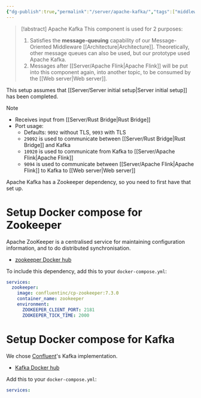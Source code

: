 ```yaml
---
{"dg-publish":true,"permalink":"/server/apache-kafka/","tags":["middleware","archi","message-queueing"],"noteIcon":""}
---
```


> [!abstract] Apache Kafka
> This component is used for 2 purposes:
> 1. Satisfies the **message-queuing** capability of our Message-Oriented Middleware [[Architecture\|Architecture]]. Theoretically, other message queues can also be used, but our prototype used Apache Kafka.
> 2. Messages after [[Server/Apache Flink\|Apache Flink]] will be put into this component again, into another topic, to be consumed by the [[Web server\|Web server]].

This setup assumes that [[Server/Server initial setup\|Server initial setup]] has been completed.

> [!note]
> - Receives input from [[Server/Rust Bridge\|Rust Bridge]]
> - Port usage:
> 	- Defaults: `9092` without TLS, `9093` with TLS
> 	- `29092` is used to communicate between [[Server/Rust Bridge\|Rust Bridge]] and Kafka
> 	- `10920` is used to communicate from Kafka to [[Server/Apache Flink\|Apache Flink]]
> 	- `9094` is used to communicate between [[Server/Apache Flink\|Apache Flink]] to Kafka to [[Web server\|Web server]]

Apache Kafka has a Zookeeper dependency, so you need to first have that set up.

# Setup Docker compose for Zookeeper

Apache ZooKeeper is a centralised service for maintaining configuration information, and to do distributed synchronisation.

- [zookeeper Docker hub](https://hub.docker.com/_/zookeeper)

To include this dependency, add this to your `docker-compose.yml`:

```yml
services:
  zookeeper:
    image: confluentinc/cp-zookeeper:7.3.0
    container_name: zookeeper
    environment:
      ZOOKEEPER_CLIENT_PORT: 2181
      ZOOKEEPER_TICK_TIME: 2000
```

# Setup Docker compose for Kafka

We chose [Confluent](https://developer.confluent.io)'s Kafka implementation.

- [Kafka Docker hub](https://hub.docker.com/r/confluentinc/cp-kafka)

Add this to your `docker-compose.yml`:

```yml
services:

```

